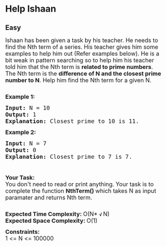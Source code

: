 # Help Ishaan
## Easy
<div class="problems_problem_content__Xm_eO"><p><span style="font-size:18px">Ishaan has been given a task by his teacher. He needs to find the Nth term of a series. His teacher gives him some examples to help him out (Refer examples below). He is a bit weak in pattern searching so to help him his teacher told him that the Nth term is <strong>related to prime numbers</strong>. The Nth term is the <strong>difference of N and the closest prime number to N</strong>.&nbsp;Help him find the Nth term for a given N.</span><br>
&nbsp;</p>

<p><span style="font-size:18px"><strong>Example 1:</strong></span></p>

<pre><span style="font-size:18px"><strong>Input:</strong>&nbsp;N = 10
<strong>Output: </strong>1
<strong>Explanation: </strong>Closest prime to 10 is 11.</span>
</pre>

<p><span style="font-size:18px"><strong>Example 2:</strong></span></p>

<pre><span style="font-size:18px"><strong>Input: </strong>N = 7
<strong>Output: </strong>0
<strong>Explanation: </strong>Closest prime to 7 is 7.</span>
</pre>

<p>&nbsp;</p>

<p><span style="font-size:18px"><strong>Your Task:</strong><br>
You don't need to read or print anything. Your task is to complete the function&nbsp;<strong>NthTerm()&nbsp;</strong>which takes N as input paramater and returns Nth term.</span><br>
&nbsp;</p>

<p><span style="font-size:18px"><strong>Expected Time Complexity:&nbsp;</strong>O(N* </span><strong>√&nbsp;</strong><span style="font-size:18px">N)<br>
<strong>Expected Space Complexity:&nbsp;</strong>O(1)</span></p>

<p><span style="font-size:18px"><strong>Constraints:</strong><br>
1 &lt;= N &lt;= 100000</span></p>
</div>